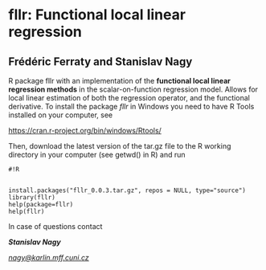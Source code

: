 # fllr: Functional local linear regression #
## Frédéric Ferraty and Stanislav Nagy ##

R package fllr with an implementation of the **functional local linear regression methods** in the scalar-on-function regression model. Allows for local linear estimation of both the regression operator, and the functional derivative. 
To install the package *fllr* in Windows you need to have R Tools installed on your computer, see 

https://cran.r-project.org/bin/windows/Rtools/

Then, download the latest version of the tar.gz file to the R working directory in your computer (see getwd() in R) and run

```
#!R


install.packages("fllr_0.0.3.tar.gz", repos = NULL, type="source")
library(fllr)
help(package=fllr)
help(fllr)
```


In case of questions contact 

***Stanislav Nagy***

*nagy@karlin.mff.cuni.cz*
